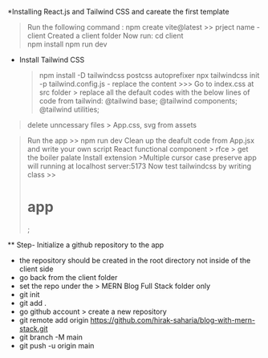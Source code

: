 \*Installing React.js and Tailwind CSS and careate the first template

> Run the following command
> : npm create vite@latest >> prject name - client
> Created a client folder
> Now run:
> cd client  
> npm install
> npm run dev

- Install Tailwind CSS
  > npm install -D tailwindcss postcss autoprefixer
  > npx tailwindcss init -p
  > tailwind.config.js - replace the content >>>
  > Go to index.css at src folder > replace all the default codes with the below lines of code from tailwind:
  > @tailwind base;
  > @tailwind components;
  > @tailwind utilities;

> delete unncessary files > App.css, svg from assets

> Run the app >> npm run dev
> Clean up the deafult code from App.jsx and write your own script
> React functional component > rfce > get the boiler palate
> Install extension >Multiple cursor case preserve
> app will running at localhost server:5173
> Now test tailwindcss by writing class >> <h1 className="text-3xl text-red-500">app</h1>;

\*\* Step- Initialize a github repository to the app

- the repository should be created in the root directory not inside of the client side
- go back from the client folder
- set the repo under the > MERN Blog Full Stack folder only
- git init
- git add .
- go github account > create a new repository
- git remote add origin https://github.com/hirak-saharia/blog-with-mern-stack.git
- git branch -M main
- git push -u origin main
